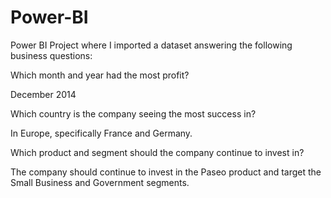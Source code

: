 # Power-BI
Power BI Project where I imported a dataset answering the following business questions:

Which month and year had the most profit?

December 2014

Which country is the company seeing the most success in?

In Europe, specifically France and Germany.

Which product and segment should the company continue to invest in?

The company should continue to invest in the Paseo product and target the Small Business and Government segments.
